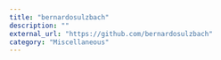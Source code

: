 ```yaml
---
title: "bernardosulzbach"
description: ""
external_url: "https://github.com/bernardosulzbach"
category: "Miscellaneous"
---
```

